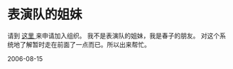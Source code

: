 # 表演队的姐妹

请到 <a href="http://pengyou.rijiben.org/?q=biaoyandui">这里 </a>来申请加入组织。
我不是表演队的姐妹，我是春子的朋友。
对这个系统地了解暂时走在前面了一点而已。所以出来帮忙。

2006-08-15